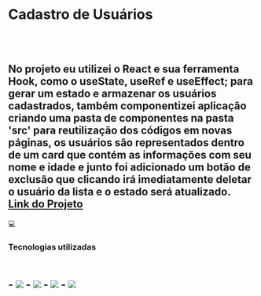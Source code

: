 <h1> Cadastro de Usuários </h1>
<br>
<br>
<h2>No projeto eu utilizei o React e sua ferramenta Hook, como o useState, useRef e useEffect; para gerar um estado e armazenar os usuários cadastrados,
também componentizei  aplicação criando uma pasta de componentes na pasta 'src' para reutilização dos códigos em novas páginas, os usuários são representados dentro de um card que contém as informações com seu nome e idade e junto
foi adicionado um botão de exclusão que clicando irá imediatamente deletar o usuário da lista e o estado será atualizado.
<br>
<a href="https://first-react-project-8szo.vercel.app/">Link do Projeto<a/></h2>  💻
<h3> Tecnologias utilizadas <h2>
<br>
- <img src="https://img.shields.io/badge/JavaScript-F7DF1E?style=for-the-badge&logo=javascript&logoColor=black"/>
- <img src="https://img.shields.io/badge/React-20232A?style=for-the-badge&logo=react&logoColor=61DAFB"/>
- <img src="https://img.shields.io/badge/Node.js-43853D?style=for-the-badge&logo=node.js&logoColor=white"/>
- <img src="https://img.shields.io/badge/styled--components-DB7093?style=for-the-badge&logo=styled-components&logoColor=white"/>
